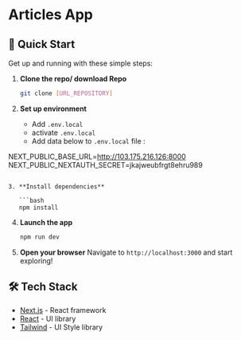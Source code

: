 # Articles App

## 🚀 Quick Start

Get up and running with these simple steps:

1. **Clone the repo/ download Repo**

   ```bash
   git clone [URL_REPOSITORY]
   ```

2. **Set up environment**

   - Add `.env.local`
   - activate `.env.local`
   - Add data below to `.env.local` file :

NEXT_PUBLIC_BASE_URL=http://103.175.216.126:8000
NEXT_PUBLIC_NEXTAUTH_SECRET=jkajweubfrgt8ehru989

````

3. **Install dependencies**

   ```bash
   npm install
````

4. **Launch the app**

   ```bash
   npm run dev
   ```

5. **Open your browser**
   Navigate to `http://localhost:3000` and start exploring!

## 🛠 Tech Stack

- [Next.js](https://nextjs.org/) - React framework
- [React](https://reactjs.org/) - UI library
- [Tailwind](https://tailwindcss.com//) - UI Style library
